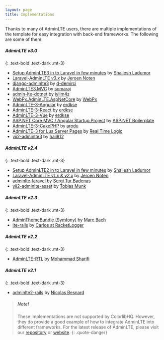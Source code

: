 ```yaml
---
layout: page
title: Implementations
---
```


Thanks to many of AdminLTE users, there are multiple implementations of the template for easy integration with back-end
frameworks. The following are some of them:

##### AdminLTE v3.0

{: .text-bold .text-dark .mt-3}

- [Setup AdminLTE3 in to Laravel in few minutes](https://youtu.be/jA7hr2gE9yc)
  by [Shailesh Ladumor](https://github.com/shailesh-ladumor)
- [Laravel-AdminLTE _v3.x_](https://github.com/jeroennoten/Laravel-AdminLTE)
  by [Jeroen Noten](https://github.com/jeroennoten)
- [django-adminlte3](https://github.com/d-demirci/django-adminlte3) by [d-demirci](https://github.com/d-demirci)
- [AdminLTE3.MVC](https://www.nuget.org/packages/AdminLTE3.MVC/) by [somaraj](https://github.com/somaraj)
- [admin-lte-dotnet](https://github.com/iyilm4z/admin-lte-dotnet) by [iyilm4z](https://github.com/iyilm4z)
- [WebPx.AdminLTE.AspNetCore](https://github.com/WebPx/WebPx.AdminLTE.AspNetCore) by [WebPx](https://github.com/WebPx)
- [AdminLTE-3-Angular](https://github.com/erdkse/adminlte-3-angular) by [erdkse](https://github.com/erdkse)
- [AdminLTE-3-React](https://github.com/erdkse/adminlte-3-react) by [erdkse](https://github.com/erdkse)
- [AdminLTE-3-Vue](https://github.com/erdkse/adminlte-3-vue) by [erdkse](https://github.com/erdkse)
- [ASP.NET Core MVC / Angular Startup Project](https://github.com/aspnetboilerplate/module-zero-core-template)
  by [ASP.NET Boilerplate](https://github.com/aspnetboilerplate)
- [AdminLTE-3-CakePHP](https://github.com/arodu/cakelte) by [arodu](https://github.com/arodu)
- [AdminLTE-3 for Lua Server Pages](https://github.com/RealTimeLogic/LSP-Examples/tree/master/Dashboard)
  by [Real Time Logic](https://github.com/RealTimeLogic/)
- [yii2-adminlte3](https://github.com/hail812/yii2-adminlte3) by [hail812](https://github.com/hail812)

##### AdminLTE v2.4

{: .text-bold .text-dark .mt-3}

- [Setup AdminLTE2 in to Laravel in few minutes](https://youtu.be/8Fa7Ji4lDyI)
  by [Shailesh Ladumor](https://github.com/shailesh-ladumor)
- [Laravel-AdminLTE _v1.x & v2.x_](https://github.com/jeroennoten/Laravel-AdminLTE)
  by [Jeroen Noten](https://github.com/jeroennoten)
- [adminlte-laravel](https://github.com/acacha/adminlte-laravel) by [Sergi Tur Badenas](https://github.com/acacha)
- [yii2-adminlte-asset](https://github.com/dmstr/yii2-adminlte-asset) by [Tobias Munk](https://github.com/schmunk42)

##### AdminLTE v2.3

{: .text-bold .text-dark .mt-3}

- [AdminThemeBundle (Symfony)](https://github.com/avanzu/AdminThemeBundle) by [Marc Bach](https://github.com/avanzu)
- [lte-rails](https://github.com/racketlogger/lte-rails) by [Carlos at RacketLogger](https://github.com/racketlogger)

##### AdminLTE v2.2

{: .text-bold .text-dark .mt-3}

- [AdminLTE-RTL](https://github.com/mmdsharifi/AdminLTE-RTL) by [Mohammad Sharifi](https://github.com/mmdsharifi)

##### AdminLTE v2.1

{: .text-bold .text-dark .mt-3}

- [adminlte2-rails](https://github.com/nicolas-besnard/adminlte2-rails)
  by [Nicolas Besnard](https://github.com/nicolas-besnard)

> ##### Note!
> These implementations are not supported by ColorlibHQ. However, they do provide a good example of how to integrate
> AdminLTE into different frameworks. For the latest release of AdminLTE, please visit
> our [repository](https://github.com/ColorlibHQ/AdminLTE/) or [website](https://adminlte.io).
> {: .quote-danger}
